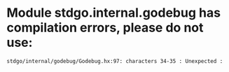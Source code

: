# Module stdgo.internal.godebug has compilation errors, please do not use:
```
stdgo/internal/godebug/Godebug.hx:97: characters 34-35 : Unexpected :

```

